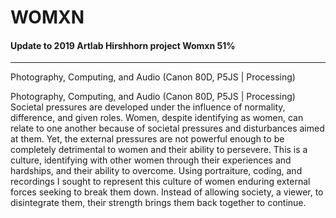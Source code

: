 # WOMXN
#### Update to 2019 Artlab Hirshhorn project Womxn 51%
------------------

Photography, Computing, and Audio (Canon 80D, P5JS | Processing)

Photography, Computing, and Audio (Canon 80D, P5JS | Processing)
Societal pressures are developed under the influence of normality, difference, and given roles. Women, despite identifying as women, can relate to one another because of societal pressures and disturbances aimed at them. Yet, the external pressures are not powerful enough to be completely detrimental to women and their ability to persevere. This is a culture, identifying with other women through their experiences and hardships, and their ability to overcome. Using portraiture, coding, and recordings I sought to represent this culture of women enduring external forces seeking to break them down. Instead of allowing society, a viewer, to disintegrate them, their strength brings them back together to continue.
